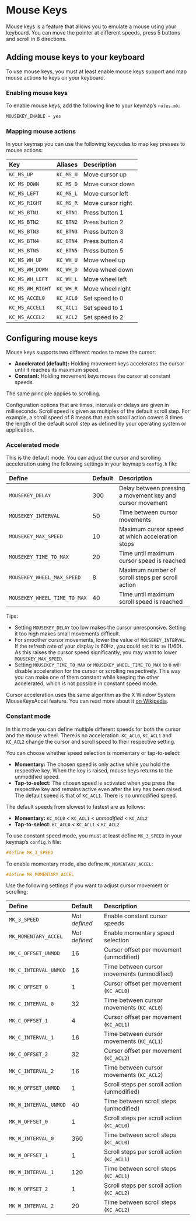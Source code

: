 # Mouse Keys

Mouse keys is a feature that allows you to emulate a mouse using your keyboard. You can move the pointer at different speeds, press 5 buttons and scroll in 8 directions.

## Adding mouse keys to your keyboard

To use mouse keys, you must at least enable mouse keys support and map mouse actions to keys on your keyboard.

### Enabling mouse keys

To enable mouse keys, add the following line to your keymap’s `rules.mk`:

```c
MOUSEKEY_ENABLE = yes
```

### Mapping mouse actions

In your keymap you can use the following keycodes to map key presses to mouse actions:

| Key | Aliases | Description |
| :--- | :--- | :--- |
| `KC_MS_UP` | `KC_MS_U` | Move cursor up |
| `KC_MS_DOWN` | `KC_MS_D` | Move cursor down |
| `KC_MS_LEFT` | `KC_MS_L` | Move cursor left |
| `KC_MS_RIGHT` | `KC_MS_R` | Move cursor right |
| `KC_MS_BTN1` | `KC_BTN1` | Press button 1 |
| `KC_MS_BTN2` | `KC_BTN2` | Press button 2 |
| `KC_MS_BTN3` | `KC_BTN3` | Press button 3 |
| `KC_MS_BTN4` | `KC_BTN4` | Press button 4 |
| `KC_MS_BTN5` | `KC_BTN5` | Press button 5 |
| `KC_MS_WH_UP` | `KC_WH_U` | Move wheel up |
| `KC_MS_WH_DOWN` | `KC_WH_D` | Move wheel down |
| `KC_MS_WH_LEFT` | `KC_WH_L` | Move wheel left |
| `KC_MS_WH_RIGHT` | `KC_WH_R` | Move wheel right |
| `KC_MS_ACCEL0` | `KC_ACL0` | Set speed to 0 |
| `KC_MS_ACCEL1` | `KC_ACL1` | Set speed to 1 |
| `KC_MS_ACCEL2` | `KC_ACL2` | Set speed to 2 |

## Configuring mouse keys

Mouse keys supports two different modes to move the cursor:

* **Accelerated \(default\):** Holding movement keys accelerates the cursor until it reaches its maximum speed.
* **Constant:** Holding movement keys moves the cursor at constant speeds.

The same principle applies to scrolling.

Configuration options that are times, intervals or delays are given in milliseconds. Scroll speed is given as multiples of the default scroll step. For example, a scroll speed of 8 means that each scroll action covers 8 times the length of the default scroll step as defined by your operating system or application.

### Accelerated mode

This is the default mode. You can adjust the cursor and scrolling acceleration using the following settings in your keymap’s `config.h` file:

| Define | Default | Description |
| :--- | :--- | :--- |
| `MOUSEKEY_DELAY` | 300 | Delay between pressing a movement key and cursor movement |
| `MOUSEKEY_INTERVAL` | 50 | Time between cursor movements |
| `MOUSEKEY_MAX_SPEED` | 10 | Maximum cursor speed at which acceleration stops |
| `MOUSEKEY_TIME_TO_MAX` | 20 | Time until maximum cursor speed is reached |
| `MOUSEKEY_WHEEL_MAX_SPEED` | 8 | Maximum number of scroll steps per scroll action |
| `MOUSEKEY_WHEEL_TIME_TO_MAX` | 40 | Time until maximum scroll speed is reached |

Tips:

* Setting `MOUSEKEY_DELAY` too low makes the cursor unresponsive. Setting it too high makes small movements difficult.
* For smoother cursor movements, lower the value of `MOUSEKEY_INTERVAL`. If the refresh rate of your display is 60Hz, you could set it to `16` \(1/60\). As this raises the cursor speed significantly, you may want to lower `MOUSEKEY_MAX_SPEED`.
* Setting `MOUSEKEY_TIME_TO_MAX` or `MOUSEKEY_WHEEL_TIME_TO_MAX` to `0` will disable acceleration for the cursor or scrolling respectively. This way you can make one of them constant while keeping the other accelerated, which is not possible in constant speed mode.

Cursor acceleration uses the same algorithm as the X Window System MouseKeysAccel feature. You can read more about it [on Wikipedia](https://en.wikipedia.org/wiki/Mouse_keys).

### Constant mode

In this mode you can define multiple different speeds for both the cursor and the mouse wheel. There is no acceleration. `KC_ACL0`, `KC_ACL1` and `KC_ACL2` change the cursor and scroll speed to their respective setting.

You can choose whether speed selection is momentary or tap-to-select:

* **Momentary:** The chosen speed is only active while you hold the respective key. When the key is raised, mouse keys returns to the unmodified speed.
* **Tap-to-select:** The chosen speed is activated when you press the respective key and remains active even after the key has been raised. The default speed is that of `KC_ACL1`. There is no unmodified speed.

The default speeds from slowest to fastest are as follows:

* **Momentary:** `KC_ACL0` &lt; `KC_ACL1` &lt; _unmodified_ &lt; `KC_ACL2`
* **Tap-to-select:** `KC_ACL0` &lt; `KC_ACL1` &lt; `KC_ACL2`

To use constant speed mode, you must at least define `MK_3_SPEED` in your keymap’s `config.h` file:

```c
#define MK_3_SPEED
```

To enable momentary mode, also define `MK_MOMENTARY_ACCEL`:

```c
#define MK_MOMENTARY_ACCEL
```

Use the following settings if you want to adjust cursor movement or scrolling:

| Define | Default | Description |
| :--- | :--- | :--- |
| `MK_3_SPEED` | _Not defined_ | Enable constant cursor speeds |
| `MK_MOMENTARY_ACCEL` | _Not defined_ | Enable momentary speed selection |
| `MK_C_OFFSET_UNMOD` | 16 | Cursor offset per movement \(unmodified\) |
| `MK_C_INTERVAL_UNMOD` | 16 | Time between cursor movements \(unmodified\) |
| `MK_C_OFFSET_0` | 1 | Cursor offset per movement \(`KC_ACL0`\) |
| `MK_C_INTERVAL_0` | 32 | Time between cursor movements \(`KC_ACL0`\) |
| `MK_C_OFFSET_1` | 4 | Cursor offset per movement \(`KC_ACL1`\) |
| `MK_C_INTERVAL_1` | 16 | Time between cursor movements \(`KC_ACL1`\) |
| `MK_C_OFFSET_2` | 32 | Cursor offset per movement \(`KC_ACL2`\) |
| `MK_C_INTERVAL_2` | 16 | Time between cursor movements \(`KC_ACL2`\) |
| `MK_W_OFFSET_UNMOD` | 1 | Scroll steps per scroll action \(unmodified\) |
| `MK_W_INTERVAL_UNMOD` | 40 | Time between scroll steps \(unmodified\) |
| `MK_W_OFFSET_0` | 1 | Scroll steps per scroll action \(`KC_ACL0`\) |
| `MK_W_INTERVAL_0` | 360 | Time between scroll steps \(`KC_ACL0`\) |
| `MK_W_OFFSET_1` | 1 | Scroll steps per scroll action \(`KC_ACL1`\) |
| `MK_W_INTERVAL_1` | 120 | Time between scroll steps \(`KC_ACL1`\) |
| `MK_W_OFFSET_2` | 1 | Scroll steps per scroll action \(`KC_ACL2`\) |
| `MK_W_INTERVAL_2` | 20 | Time between scroll steps \(`KC_ACL2`\) |


